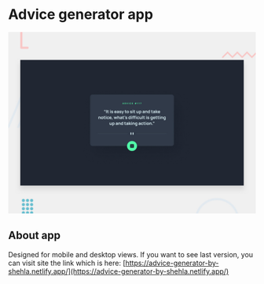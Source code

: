 # Advice generator app

![Design preview for the Advice generator](./design/desktop-preview.jpg)

## About app

Designed for mobile and desktop views.
If you want to see last version, you can visit site the link which is here: [https://advice-generator-by-shehla.netlify.app/](https://advice-generator-by-shehla.netlify.app/)
